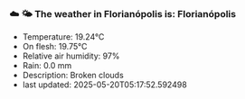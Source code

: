 ### ☁️ 🌤️  The weather in Florianópolis is: Florianópolis

- Temperature: 19.24°C
- On flesh: 19.75°C
- Relative air humidity: 97%
- Rain: 0.0 mm
- Description: Broken clouds
- last updated: 2025-05-20T05:17:52.592498
